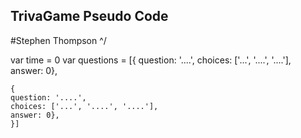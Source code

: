## TrivaGame Pseudo Code
#Stephen Thompson \^/

var time = 0
var questions = [{
    question: '....',
    choices: ['...', '....', '....'],
    answer: 0},
    
    {
    question: '....',
    choices: ['...', '....', '....'],
    answer: 0},
    }]


